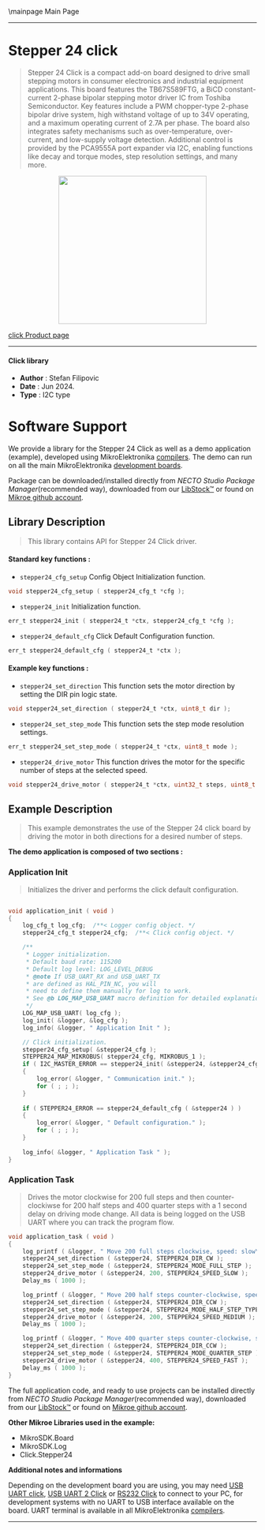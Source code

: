 \mainpage Main Page

---
# Stepper 24 click

> Stepper 24 Click is a compact add-on board designed to drive small stepping motors in consumer electronics and industrial equipment applications. This board features the TB67S589FTG, a BiCD constant-current 2-phase bipolar stepping motor driver IC from Toshiba Semiconductor. Key features include a PWM chopper-type 2-phase bipolar drive system, high withstand voltage of up to 34V operating, and a maximum operating current of 2.7A per phase. The board also integrates safety mechanisms such as over-temperature, over-current, and low-supply voltage detection. Additional control is provided by the PCA9555A port expander via I2C, enabling functions like decay and torque modes, step resolution settings, and many more.

<p align="center">
  <img src="https://download.mikroe.com/images/click_for_ide/stepper24_click.png" height=300px>
</p>

[click Product page](https://www.mikroe.com/stepper-24-click)

---


#### Click library

- **Author**        : Stefan Filipovic
- **Date**          : Jun 2024.
- **Type**          : I2C type


# Software Support

We provide a library for the Stepper 24 Click
as well as a demo application (example), developed using MikroElektronika
[compilers](https://www.mikroe.com/necto-studio).
The demo can run on all the main MikroElektronika [development boards](https://www.mikroe.com/development-boards).

Package can be downloaded/installed directly from *NECTO Studio Package Manager*(recommended way), downloaded from our [LibStock&trade;](https://libstock.mikroe.com) or found on [Mikroe github account](https://github.com/MikroElektronika/mikrosdk_click_v2/tree/master/clicks).

## Library Description

> This library contains API for Stepper 24 Click driver.

#### Standard key functions :

- `stepper24_cfg_setup` Config Object Initialization function.
```c
void stepper24_cfg_setup ( stepper24_cfg_t *cfg );
```

- `stepper24_init` Initialization function.
```c
err_t stepper24_init ( stepper24_t *ctx, stepper24_cfg_t *cfg );
```

- `stepper24_default_cfg` Click Default Configuration function.
```c
err_t stepper24_default_cfg ( stepper24_t *ctx );
```

#### Example key functions :

- `stepper24_set_direction` This function sets the motor direction by setting the DIR pin logic state.
```c
void stepper24_set_direction ( stepper24_t *ctx, uint8_t dir );
```

- `stepper24_set_step_mode` This function sets the step mode resolution settings.
```c
err_t stepper24_set_step_mode ( stepper24_t *ctx, uint8_t mode );
```

- `stepper24_drive_motor` This function drives the motor for the specific number of steps at the selected speed.
```c
void stepper24_drive_motor ( stepper24_t *ctx, uint32_t steps, uint8_t speed );
```

## Example Description

> This example demonstrates the use of the Stepper 24 click board by driving the motor in both directions for a desired number of steps.

**The demo application is composed of two sections :**

### Application Init

> Initializes the driver and performs the click default configuration.

```c

void application_init ( void )
{
    log_cfg_t log_cfg;  /**< Logger config object. */
    stepper24_cfg_t stepper24_cfg;  /**< Click config object. */

    /** 
     * Logger initialization.
     * Default baud rate: 115200
     * Default log level: LOG_LEVEL_DEBUG
     * @note If USB_UART_RX and USB_UART_TX 
     * are defined as HAL_PIN_NC, you will 
     * need to define them manually for log to work. 
     * See @b LOG_MAP_USB_UART macro definition for detailed explanation.
     */
    LOG_MAP_USB_UART( log_cfg );
    log_init( &logger, &log_cfg );
    log_info( &logger, " Application Init " );

    // Click initialization.
    stepper24_cfg_setup( &stepper24_cfg );
    STEPPER24_MAP_MIKROBUS( stepper24_cfg, MIKROBUS_1 );
    if ( I2C_MASTER_ERROR == stepper24_init( &stepper24, &stepper24_cfg ) ) 
    {
        log_error( &logger, " Communication init." );
        for ( ; ; );
    }
    
    if ( STEPPER24_ERROR == stepper24_default_cfg ( &stepper24 ) )
    {
        log_error( &logger, " Default configuration." );
        for ( ; ; );
    }
    
    log_info( &logger, " Application Task " );
}

```

### Application Task

> Drives the motor clockwise for 200 full steps and then counter-clockiwse for 200 half
steps and 400 quarter steps with a 1 second delay on driving mode change. All data is
being logged on the USB UART where you can track the program flow.

```c
void application_task ( void )
{
    log_printf ( &logger, " Move 200 full steps clockwise, speed: slow\r\n\n" );
    stepper24_set_direction ( &stepper24, STEPPER24_DIR_CW );
    stepper24_set_step_mode ( &stepper24, STEPPER24_MODE_FULL_STEP );
    stepper24_drive_motor ( &stepper24, 200, STEPPER24_SPEED_SLOW );
    Delay_ms ( 1000 );

    log_printf ( &logger, " Move 200 half steps counter-clockwise, speed: medium\r\n\n" );
    stepper24_set_direction ( &stepper24, STEPPER24_DIR_CCW );
    stepper24_set_step_mode ( &stepper24, STEPPER24_MODE_HALF_STEP_TYPE_A );
    stepper24_drive_motor ( &stepper24, 200, STEPPER24_SPEED_MEDIUM );
    Delay_ms ( 1000 );

    log_printf ( &logger, " Move 400 quarter steps counter-clockwise, speed: fast\r\n\n" );
    stepper24_set_direction ( &stepper24, STEPPER24_DIR_CCW );
    stepper24_set_step_mode ( &stepper24, STEPPER24_MODE_QUARTER_STEP );
    stepper24_drive_motor ( &stepper24, 400, STEPPER24_SPEED_FAST );
    Delay_ms ( 1000 );
}
```

The full application code, and ready to use projects can be installed directly from *NECTO Studio Package Manager*(recommended way), downloaded from our [LibStock&trade;](https://libstock.mikroe.com) or found on [Mikroe github account](https://github.com/MikroElektronika/mikrosdk_click_v2/tree/master/clicks).

**Other Mikroe Libraries used in the example:**

- MikroSDK.Board
- MikroSDK.Log
- Click.Stepper24

**Additional notes and informations**

Depending on the development board you are using, you may need
[USB UART click](https://www.mikroe.com/usb-uart-click),
[USB UART 2 Click](https://www.mikroe.com/usb-uart-2-click) or
[RS232 Click](https://www.mikroe.com/rs232-click) to connect to your PC, for
development systems with no UART to USB interface available on the board. UART
terminal is available in all MikroElektronika
[compilers](https://shop.mikroe.com/compilers).

---
